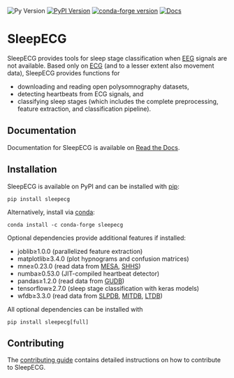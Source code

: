 ![Py Version](https://img.shields.io/pypi/pyversions/sleepecg.svg?logo=python&logoColor=white)
[![PyPI Version](https://img.shields.io/pypi/v/sleepecg)](https://pypi.org/project/sleepecg/)
[![conda-forge version](https://img.shields.io/conda/v/conda-forge/sleepecg.svg?label=conda-forge)](https://anaconda.org/conda-forge/sleepecg)
[![Docs](https://readthedocs.org/projects/sleepecg/badge/?version=latest)](https://sleepecg.readthedocs.io/en/stable/index.html)

# SleepECG
SleepECG provides tools for sleep stage classification when [EEG](https://en.wikipedia.org/wiki/Electroencephalography) signals are not available. Based only on [ECG](https://en.wikipedia.org/wiki/Electrocardiography) (and to a lesser extent also movement data), SleepECG provides functions for
- downloading and reading open polysomnography datasets,
- detecting heartbeats from ECG signals, and
- classifying sleep stages (which includes the complete preprocessing, feature extraction, and classification pipeline).


## Documentation
Documentation for SleepECG is available on [Read the Docs](https://sleepecg.readthedocs.io/en/stable/index.html).


## Installation
SleepECG is available on PyPI and can be installed with [pip](https://pip.pypa.io/en/stable/):
```
pip install sleepecg
```
Alternatively, install via [conda](https://docs.conda.io/en/latest/):
```
conda install -c conda-forge sleepecg
```

Optional dependencies provide additional features if installed:
- joblib≥1.0.0 (parallelized feature extraction)
- matplotlib≥3.4.0 (plot hypnograms and confusion matrices)
- mne≥0.23.0 (read data from [MESA](https://sleepdata.org/datasets/mesa), [SHHS](https://sleepdata.org/datasets/shhs))
- numba≥0.53.0 (JIT-compiled heartbeat detector)
- pandas≥1.2.0 (read data from [GUDB](https://berndporr.github.io/ECG-GUDB))
- tensorflow≥2.7.0 (sleep stage classification with keras models)
- wfdb≥3.3.0 (read data from [SLPDB](https://physionet.org/content/slpdb), [MITDB](https://physionet.org/content/mitdb), [LTDB](https://physionet.org/content/ltdb))

All optional dependencies can be installed with
```
pip install sleepecg[full]
```


## Contributing
The [contributing guide](https://github.com/cbrnr/sleepecg/blob/main/CONTRIBUTING.md) contains detailed instructions on how to contribute to SleepECG.
